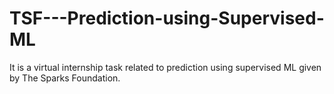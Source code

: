 # TSF---Prediction-using-Supervised-ML
It is a virtual internship task related to prediction using supervised ML given by The Sparks Foundation.
